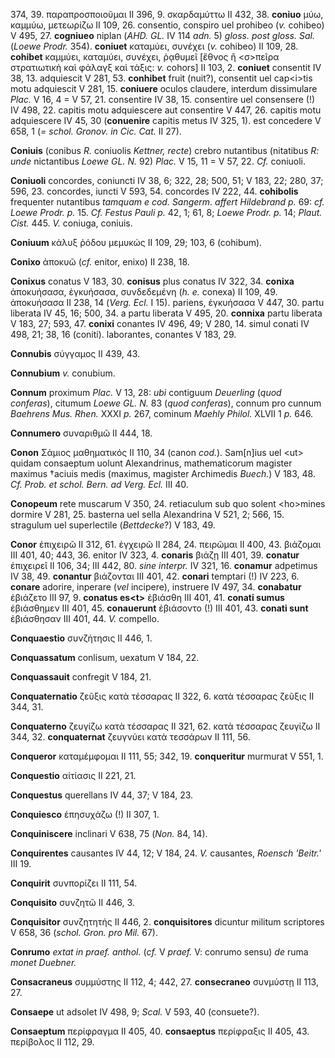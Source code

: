374, 39. παραπροσποιοῦμαι II 396, 9. σκαρδαμύττω II 432, 38. **coniuo**
μύω, καμμύω, μετεωρίζω II 109, 26. consentio, conspiro uel prohibeo
(*v.* cohibeo) V 495, 27. **cogniueo** niplan (*AHD. GL.* IV 114
*adn.* 5) *gloss. post gloss. Sal.* (*Loewe Prodr.* 354). **coniuet**
καταμύει, συνέχει (*v.* cohibeo) II 109, 28. **cohibet** καμμύει,
καταμύει, συνέχει, ῥᾳθυμεῖ [ἔθνος ἢ \<σ\>πεῖρα στρατιωτικὴ καὶ φάλαγξ
καὶ τάξις: *v.* cohors] II 103, 2. **coniuet** consentit IV 38, 13.
adquiescit V 281, 53. **conhibet** fruit (nuit?), consentit uel
cap\<i\>tis motu adquiescit V 281, 15. **coniuere** oculos claudere,
interdum dissimulare *Plac.* V 16, 4 = V 57, 21. consentire IV 38, 15.
consentire uel consensere (!) IV 498, 22. capitis motu adquiescere aut
consentire V 447, 26. capitis motu adquiescere IV 45, 30 (**conuenire**
capitis metus IV 325, 1). est concedere V 658, 1 (*= schol. Gronov. in
Cic. Cat.* II 27).

**Coniuis** (conibus *R.* coniuolis *Kettner, recte*) crebro nutantibus
(nitatibus *R: unde* nictantibus *Loewe GL. N.* 92) *Plac.* V 15, 11 = V
57, 22. *Cf.* coniuoli.

**Coniuoli** concordes, coniuncti IV 38, 6; 322, 28; 500, 51; V 183, 22;
280, 37; 596, 23. concordes, iuncti V 593, 54. concordes IV 222, 44.
**cohibolis** frequenter nutantibus *tamquam e cod. Sangerm. affert
Hildebrand p.* 69: *cf. Loewe Prodr. p.* 15. *Cf. Festus Pauli p.* 42,
1; 61, 8; *Loewe Prodr. p.* 14; *Plaut. Cist.* 445. *V.* coniuga,
coniuis.

**Coniuum** κάλυξ ῥόδου μεμυκώς II 109, 29; 103, 6 (cohibum).

**Conixo** ἀποκυῶ (*cf.* enitor, enixo) II 238, 18.

**Conixus** conatus V 183, 30. **conisus** plus conatus IV 322, 34.
**conixa** ἀποκυήσασα, ἐγκυήσασα, συνδεδεμένη (*h. e.* conexa) II 109,
49. ἀποκυήσασα II 238, 14 (*Verg. Ecl.* I 15). pariens, ἐγκυήσασα V
447, 30. partu liberata IV 45, 16; 500, 34. a partu liberata V 495, 20.
**connixa** partu liberata V 183, 27; 593, 47. **conixi** conantes IV
496, 49; V 280, 14. simul conati IV 498, 21; 38, 16 (coniti).
laborantes, conantes V 183, 29.

**Connubis** σύγγαμος II 439, 43.

**Connubium** *v.* conubium.

**Connum** proximum *Plac.* V 13, 28: *ubi* contiguum *Deuerling* (*quod
conferas*), citumum *Loewe GL. N.* 83 (*quod conferas*), connum pro
cunnum *Baehrens Mus. Rhen.* XXXI *p.* 267, cominum *Maehly Philol.*
XLVII 1 *p.* 646.

**Connumero** συναριθμῶ II 444, 18.

**Conon** Σάμιος μαθηματικός II 110, 34 (canon *cod.*). Sam[n]ius
uel \<ut\> quidam consaeptum uolunt Alexandrinus, mathematicorum
magister maximus †aciuis medis (maximus, magister Archimedis *Buech.*) V
183, 48. *Cf. Prob. et schol. Bern. ad Verg. Ecl.* III 40.

**Conopeum** rete muscarum V 350, 24. retiaculum sub quo solent
\<ho\>mines dormire V 281, 25. basterna uel sella Alexandrina V 521, 2;
566, 15. stragulum uel superlectile (*Bettdecke*?) V 183, 49.

**Conor** ἐπιχειρῶ II 312, 61. ἐγχειρῶ II 284, 24. πειρῶμαι II 400, 43.
βιάζομαι III 401, 40; 443, 36. enitor IV 323, 4. **conaris** βιάζῃ III
401, 39. **conatur** ἐπιχειρεῖ II 106, 34; III 442, 80. *sine interpr.*
IV 321, 16. **conamur** adpetimus IV 38, 49. **conantur** βιάζονται III
401, 42. **conari** temptari (!) IV 223, 6. **conare** adorire, inperare
(*vel* incipere), instruere IV 497, 34. **conabatur** ἐβιάζετο III 97,
9. **conatus es\<t\>** ἐβιάσθη III 401, 41. **conati sumus** ἐβιάσθημεν
III 401, 45. **conauerunt** ἐβιάσοντο (!) III 401, 43. **conati sunt**
ἐβιάσθησαν III 401, 44. *V.* compello.

**Conquaestio** συνζήτησις II 446, 1.

**Conquassatum** conlisum, uexatum V 184, 22.

**Conquassauit** confregit V 184, 21.

**Conquaternatio** ζεῦξις κατὰ τέσσαρας II 322, 6. κατὰ τέσσαρας ζεῦξις
II 344, 31.

**Conquaterno** ζευγίζω κατὰ τέσσαρας II 321, 62. κατὰ τέσσαρας ζευγίζω
II 344, 32. **conquaternat** ζευγνύει κατὰ τεσσάρων II 111, 56.

**Conqueror** καταμέμφομαι II 111, 55; 342, 19. **conqueritur** murmurat
V 551, 1.

**Conquestio** αἰτίασις II 221, 21.

**Conquestus** querellans IV 44, 37; V 184, 23.

**Conquiesco** ἐπησυχάζω (!) II 307, 1.

**Conquiniscere** inclinari V 638, 75 (*Non.* 84, 14).

**Conquirentes** causantes IV 44, 12; V 184, 24. *V.* causantes,
*Roensch 'Beitr.'* III 19.

**Conquirit** συνπορίζει II 111, 54.

**Conquisito** συνζητῶ II 446, 3.

**Conquisitor** συνζητητής II 446, 2. **conquisitores** dicuntur militum
scriptores V 658, 36 (*schol. Gron. pro Mil.* 67).

**Conrumo** *extat in praef. anthol.* (*cf.* V *praef.* V: conrumo
sensu) *de* ruma *monet Duebner.*

**Consacraneus** συμμύστης II 112, 4; 442, 27. **consecraneo** συνμύστῃ
II 113, 27.

**Consaepe** ut adsolet IV 498, 9; *Scal.* V 593, 40 (consuete?).

**Consaeptum** περίφραγμα II 405, 40. **consaeptus** περίφραξις II 405,
43. περίβολος II 112, 29.
